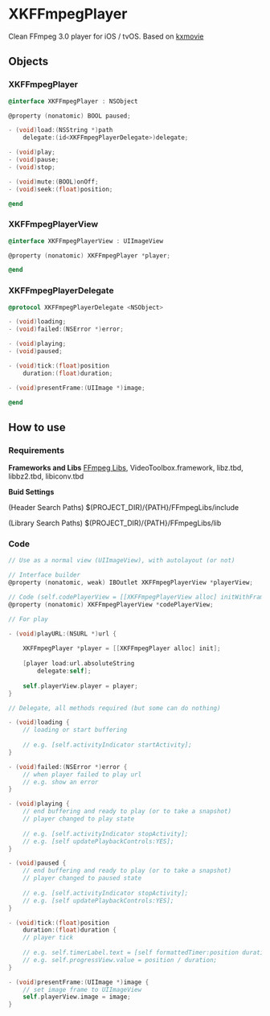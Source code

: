 # XKFFmpegPlayer
Clean FFmpeg 3.0 player for iOS / tvOS.
Based on [kxmovie](https://github.com/kolyvan/kxmovie)

## Objects

### XKFFmpegPlayer

```Objective-C
@interface XKFFmpegPlayer : NSObject

@property (nonatomic) BOOL paused;

- (void)load:(NSString *)path
    delegate:(id<XKFFmpegPlayerDelegate>)delegate;

- (void)play;
- (void)pause;
- (void)stop;

- (void)mute:(BOOL)onOff;
- (void)seek:(float)position;

@end
```

### XKFFmpegPlayerView

```Objective-C
@interface XKFFmpegPlayerView : UIImageView

@property (nonatomic) XKFFmpegPlayer *player;

@end
```

### XKFFmpegPlayerDelegate

```Objective-C
@protocol XKFFmpegPlayerDelegate <NSObject>

- (void)loading;
- (void)failed:(NSError *)error;

- (void)playing;
- (void)paused;

- (void)tick:(float)position
    duration:(float)duration;

- (void)presentFrame:(UIImage *)image;

@end
```

## How to use

### Requirements

**Frameworks and Libs**
[FFmpeg Libs](https://github.com/xbydev/DDPlayer/tree/master/DDPlayer/DDPlayer/FFmpeg-iOS), VideoToolbox.framework, libz.tbd, libbz2.tbd, libiconv.tbd

**Buid Settings**

(Header Search Paths)
$(PROJECT_DIR)/{PATH}/FFmpegLibs/include

(Library Search Paths)
$(PROJECT_DIR)/{PATH}/FFmpegLibs/lib

### Code

```Objective-C
// Use as a normal view (UIImageView), with autolayout (or not)

// Interface builder
@property (nonatomic, weak) IBOutlet XKFFmpegPlayerView *playerView;

// Code (self.codePlayerView = [[XKFFmpegPlayerView alloc] initWithFrame:CGRectMake(0, 0, 320, 240)])
@property (nonatomic) XKFFmpegPlayerView *codePlayerView;
```

```Objective-C
// For play

- (void)playURL:(NSURL *)url {
    
    XKFFmpegPlayer *player = [[XKFFmpegPlayer alloc] init];
    
    [player load:url.absoluteString
        delegate:self];
    
    self.playerView.player = player;
}
```

```Objective-C
// Delegate, all methods required (but some can do nothing)

- (void)loading {
    // loading or start buffering
    
    // e.g. [self.activityIndicator startActivity];
}

- (void)failed:(NSError *)error {
    // when player failed to play url
    // e.g. show an error
}

- (void)playing {
    // end buffering and ready to play (or to take a snapshot)
    // player changed to play state
    
    // e.g. [self.activityIndicator stopActivity];
    // e.g. [self updatePlaybackControls:YES];
}

- (void)paused {
    // end buffering and ready to play (or to take a snapshot)
    // player changed to paused state
    
    // e.g. [self.activityIndicator stopActivity];
    // e.g. [self updatePlaybackControls:YES];
}

- (void)tick:(float)position
    duration:(float)duration {
    // player tick
    
    // e.g. self.timerLabel.text = [self formattedTimer:position duration:duration];
    // e.g. self.progressView.value = position / duration;
}

- (void)presentFrame:(UIImage *)image {
    // set image frame to UIImageView
    self.playerView.image = image;
}
```


